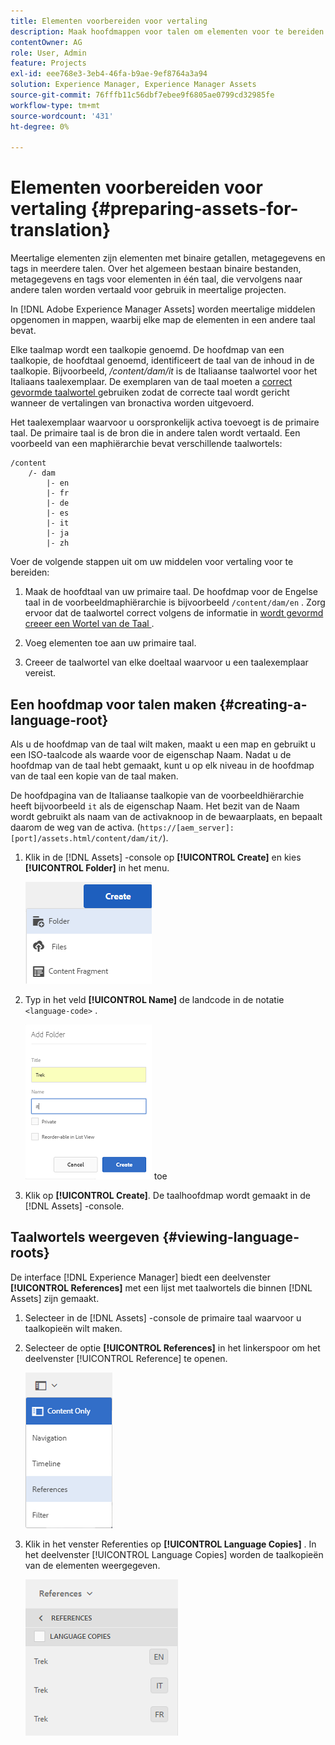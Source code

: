 ```yaml
---
title: Elementen voorbereiden voor vertaling
description: Maak hoofdmappen voor talen om elementen voor te bereiden voor vertaling ter ondersteuning van meertalige middelen.
contentOwner: AG
role: User, Admin
feature: Projects
exl-id: eee768e3-3eb4-46fa-b9ae-9ef8764a3a94
solution: Experience Manager, Experience Manager Assets
source-git-commit: 76fffb11c56dbf7ebee9f6805ae0799cd32985fe
workflow-type: tm+mt
source-wordcount: '431'
ht-degree: 0%

---
```


# Elementen voorbereiden voor vertaling {#preparing-assets-for-translation}

Meertalige elementen zijn elementen met binaire getallen, metagegevens en tags in meerdere talen. Over het algemeen bestaan binaire bestanden, metagegevens en tags voor elementen in één taal, die vervolgens naar andere talen worden vertaald voor gebruik in meertalige projecten.

In [!DNL Adobe Experience Manager Assets] worden meertalige middelen opgenomen in mappen, waarbij elke map de elementen in een andere taal bevat.

Elke taalmap wordt een taalkopie genoemd. De hoofdmap van een taalkopie, de hoofdtaal genoemd, identificeert de taal van de inhoud in de taalkopie. Bijvoorbeeld, */content/dam/it* is de Italiaanse taalwortel voor het Italiaans taalexemplaar. De exemplaren van de taal moeten a [ correct gevormde taalwortel ](preparing-assets-for-translation.md#creating-a-language-root) gebruiken zodat de correcte taal wordt gericht wanneer de vertalingen van bronactiva worden uitgevoerd.

Het taalexemplaar waarvoor u oorspronkelijk activa toevoegt is de primaire taal. De primaire taal is de bron die in andere talen wordt vertaald. Een voorbeeld van een maphiërarchie bevat verschillende taalwortels:

```shell
/content
    /- dam
        |- en
        |- fr
        |- de
        |- es
        |- it
        |- ja
        |- zh
```

Voer de volgende stappen uit om uw middelen voor vertaling voor te bereiden:

1. Maak de hoofdtaal van uw primaire taal. De hoofdmap voor de Engelse taal in de voorbeeldmaphiërarchie is bijvoorbeeld `/content/dam/en` . Zorg ervoor dat de taalwortel correct volgens de informatie in [ wordt gevormd creeer een Wortel van de Taal ](preparing-assets-for-translation.md#creating-a-language-root).

1. Voeg elementen toe aan uw primaire taal.
1. Creeer de taalwortel van elke doeltaal waarvoor u een taalexemplaar vereist.

## Een hoofdmap voor talen maken {#creating-a-language-root}

Als u de hoofdmap van de taal wilt maken, maakt u een map en gebruikt u een ISO-taalcode als waarde voor de eigenschap Naam. Nadat u de hoofdmap van de taal hebt gemaakt, kunt u op elk niveau in de hoofdmap van de taal een kopie van de taal maken.

De hoofdpagina van de Italiaanse taalkopie van de voorbeeldhiërarchie heeft bijvoorbeeld `it` als de eigenschap Naam. Het bezit van de Naam wordt gebruikt als naam van de activaknoop in de bewaarplaats, en bepaalt daarom de weg van de activa. (`https://[aem_server]:[port]/assets.html/content/dam/it/`).

1. Klik in de [!DNL Assets] -console op **[!UICONTROL Create]** en kies **[!UICONTROL Folder]** in het menu.

   ![ creeer omslag ](assets/Create-folder.png)

1. Typ in het veld **[!UICONTROL Name]** de landcode in de notatie `<language-code>` .

   ![ voeg taalcode in omslag ](assets/Add-language-code-in-folder.png) toe

1. Klik op **[!UICONTROL Create]**. De taalhoofdmap wordt gemaakt in de [!DNL Assets] -console.

## Taalwortels weergeven {#viewing-language-roots}

De interface [!DNL Experience Manager] biedt een deelvenster **[!UICONTROL References]** met een lijst met taalwortels die binnen [!DNL Assets] zijn gemaakt.

1. Selecteer in de [!DNL Assets] -console de primaire taal waarvoor u taalkopieën wilt maken.
1. Selecteer de optie **[!UICONTROL References]** in het linkerspoor om het deelvenster [!UICONTROL Reference] te openen.

   ![ chlimage_1-122 ](assets/chlimage_1-122.png)

1. Klik in het venster Referenties op **[!UICONTROL Language Copies]** . In het deelvenster [!UICONTROL Language Copies] worden de taalkopieën van de elementen weergegeven.

   ![ taalexemplaren ](assets/lang-copy2.png)
